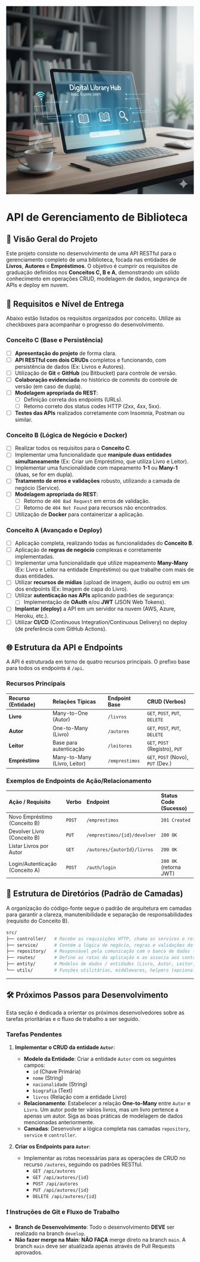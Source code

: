 ![Logo do Projeto](assets/img/library.png)
-----

# API de Gerenciamento de Biblioteca

## 📖 Visão Geral do Projeto

Este projeto consiste no desenvolvimento de uma API RESTful para o gerenciamento completo de uma biblioteca, focada nas entidades de **Livros**, **Autores** e **Empréstimos**. O objetivo é cumprir os requisitos de graduação definidos nos **Conceitos C, B e A**, demonstrando um sólido conhecimento em operações CRUD, modelagem de dados, segurança de APIs e deploy em nuvem.

## 🎯 Requisitos e Nível de Entrega

Abaixo estão listados os requisitos organizados por conceito. Utilize as checkboxes para acompanhar o progresso do desenvolvimento.

### Conceito C (Base e Persistência)

  - [ ] **Apresentação do projeto** de forma clara.
  - [ ] **API RESTful com dois CRUDs** completos e funcionando, com persistência de dados (Ex: Livros e Autores).
  - [ ] Utilização de **Git** e **GitHub** (ou Bitbucket) para controle de versão.
  - [ ] **Colaboração evidenciada** no histórico de commits do controle de versão (em caso de dupla).
  - [ ] **Modelagem apropriada do REST**:
      - [ ] Definição correta dos endpoints (URLs).
      - [ ] Retorno correto dos status codes HTTP (2xx, 4xx, 5xx).
  - [ ] **Testes das APIs** realizados corretamente com Insomnia, Postman ou similar.

### Conceito B (Lógica de Negócio e Docker)

  - [ ] Realizar todos os requisitos para o **Conceito C**.
  - [ ] Implementar uma funcionalidade que **manipule duas entidades simultaneamente** (Ex: Criar um Empréstimo, que utiliza Livro e Leitor).
  - [ ] Implementar uma funcionalidade com mapeamento **1-1** ou **Many-1** (duas, se for em dupla).
  - [ ] **Tratamento de erros e validações** robusto, utilizando a camada de negócio (Service).
  - [ ] **Modelagem apropriada do REST**:
      - [ ] Retorno de `400 Bad Request` em erros de validação.
      - [ ] Retorno de `404 Not Found` para recursos não encontrados.
  - [ ] Utilização de **Docker** para containerizar a aplicação.

### Conceito A (Avançado e Deploy)

  - [ ] Aplicação completa, realizando todas as funcionalidades do **Conceito B**.
  - [ ] Aplicação de **regras de negócio** complexas e corretamente implementadas.
  - [ ] Implementar uma funcionalidade que utilize mapeamento **Many-Many** (Ex: Livro e Leitor na entidade Empréstimo) ou que trabalhe com mais de duas entidades.
  - [ ] Utilizar **recursos de mídias** (upload de imagem, áudio ou outro) em um dos endpoints (Ex: Imagem de capa do Livro).
  - [ ] Utilizar **autenticação nas APIs** aplicando padrões de segurança:
      - [ ] Implementação de **OAuth** e/ou **JWT** (JSON Web Tokens).
  - [ ] **Implantar (deploy)** a API em um servidor na nuvem (AWS, Azure, Heroku, etc.).
  - [ ] Utilizar **CI/CD** (Continuous Integration/Continuous Delivery) no deploy (de preferência com GitHub Actions).

## 🌐 Estrutura da API e Endpoints

A API é estruturada em torno de quatro recursos principais. O prefixo base para todos os endpoints é `/api`.

### Recursos Principais

| Recurso (Entidade) | Relações Típicas | Endpoint Base | CRUD (Verbos) |
| :--- | :--- | :--- | :--- |
| **Livro** | Many-to-One (Autor) | `/livros` | `GET`, `POST`, `PUT`, `DELETE` |
| **Autor** | One-to-Many (Livro) | `/autores` | `GET`, `POST`, `PUT`, `DELETE` |
| **Leitor** | Base para autenticação | `/leitores` | `GET`, `POST` (Registro), `PUT` |
| **Empréstimo** | Many-to-Many (Livro, Leitor) | `/emprestimos` | `GET`, `POST` (Novo), `PUT` (Dev.) |

### Exemplos de Endpoints de Ação/Relacionamento

| Ação / Requisito | Verbo | Endpoint | Status Code (Sucesso) |
| :--- | :--- | :--- | :--- |
| Novo Empréstimo (Conceito B) | `POST` | `/emprestimos` | `201 Created` |
| Devolver Livro (Conceito B) | `PUT` | `/emprestimos/{id}/devolver` | `200 OK` |
| Listar Livros por Autor | `GET` | `/autores/{autorId}/livros` | `200 OK` |
| Login/Autenticação (Conceito A) | `POST` | `/auth/login` | `200 OK` (retorna JWT) |

## 📂 Estrutura de Diretórios (Padrão de Camadas)

A organização do código-fonte segue o padrão de arquitetura em camadas para garantir a clareza, manutenibilidade e separação de responsabilidades (requisito do Conceito B).

```bash
src/
├── controller/   # Recebe as requisições HTTP, chama os services e retorna a resposta
├── service/      # Contém a lógica de negócio, regras e validações do sistema
├── repository/   # Responsável pela comunicação com o banco de dados (queries, ORM)
├── routes/       # Define as rotas da aplicação e as associa aos controllers
├── entity/       # Modelos de dados / entidades (Livro, Autor, Leitor, Empréstimo)
└── utils/        # Funções utilitárias, middlewares, helpers (opcional)
```

-----

## 🛠️ Próximos Passos para Desenvolvimento

Esta seção é dedicada a orientar os próximos desenvolvedores sobre as tarefas prioritárias e o fluxo de trabalho a ser seguido.

### Tarefas Pendentes

1.  **Implementar o CRUD da entidade `Autor`**:

      * **Modelo da Entidade**: Criar a entidade `Autor` com os seguintes campos:
          * `id` (Chave Primária)
          * `nome` (String)
          * `nacionalidade` (String)
          * `biografia` (Text)
          * `livros` (Relação com a entidade Livro)
      * **Relacionamento**: Estabelecer a relação **One-to-Many** entre `Autor` e `Livro`. Um autor pode ter vários livros, mas um livro pertence a apenas um autor. Siga as boas práticas de modelagem de dados mencionadas anteriormente.
      * **Camadas**: Desenvolver a lógica completa nas camadas `repository`, `service` e `controller`.

2.  **Criar os Endpoints para `Autor`**:

      * Implementar as rotas necessárias para as operações de CRUD no recurso `/autores`, seguindo os padrões RESTful.
          * `GET /api/autores`
          * `GET /api/autores/{id}`
          * `POST /api/autores`
          * `PUT /api/autores/{id}`
          * `DELETE /api/autores/{id}`

### ❗ Instruções de Git e Fluxo de Trabalho

  * **Branch de Desenvolvimento**: Todo o desenvolvimento **DEVE** ser realizado na branch `develop`.
  * **Não fazer merge na Main**: **NÃO FAÇA** merge direto na branch `main`. A branch `main` deve ser atualizada apenas através de Pull Requests aprovados.